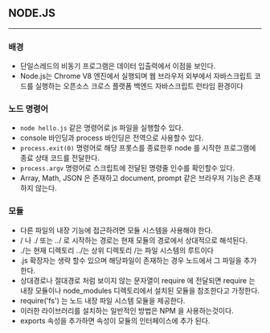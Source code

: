 
## NODE.JS

----------------

### 배경

* 단일스레드의 비동기 프로그램은 데이터 입출력에서 이점을 보인다.
* Node.js는 Chrome V8 엔진에서 실행되며 웹 브라우저 외부에서 자바스크립트 코드를 실행하는 오픈소스 크로스 플랫폼 백엔드 자바스크립트 런타임 환경이다

### 노드 명령어

* `node hello.js` 같은 명령어로 js 파일을 실행할수 있다.
* console 바인딩과 process 바인딩은 전역으로 사용할수 있다.
* `process.exit(0)` 명령어로 해당 프롯스를 종료한후 node 를 시작한 프로그램에 종료 상태 코드를 전달한다.
* `process.argv` 명령어로 스크립트에 전달된 명령줄 인수를 확인할수 있다.
* Array, Math, JSON 은 존재하고 document, prompt 같은 브라우저 기능은 존재하지 않는다.

### 모듈

* 다른 파일의 내장 기능에 접근하려면 모듈 시스템을 사용해야 한다.
* / 나 ./ 또는 ../ 로 시작하는 경로는 현재 모듈의 경로에서 상대적으로 해석된다.
* ./는 현재 디렉토리 ../는 상위 디렉토리 /는 파일 시스템의 루트이다
* .js 확장자는 생략 할수 있으며 해당파일이 존재하는 경우 노드에서 그 파일을 추가한다.
* 상대경로나 절대경로 처럼 보이지 않는 문자열이 require 에 전달되면 require 는 내장 모듈이나 node_modules 디렉토리에서 설치된 모듈을 참조한다고 가정한다.
* require('fs') 는 노드 내장 파일 시스템 모듈을 제공한다.
* 이러한 라이브러리를 설치하는 일반적인 방법은 NPM 을 사용하는것이다.
* exports 속성을 추가하면 속성이 모듈의 인터페이스에 추가 된다.